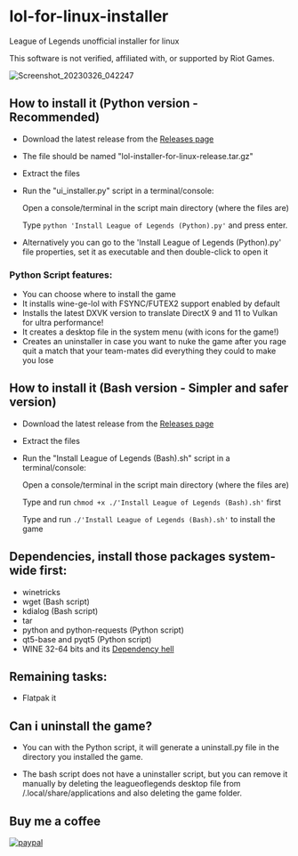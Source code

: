 # lol-for-linux-installer
League of Legends unofficial installer for linux

This software is not verified, affiliated with, or supported by Riot Games.

![Screenshot_20230326_042247](https://user-images.githubusercontent.com/40970965/227761459-316840e1-591b-485b-837d-676b6195be64.png)

## How to install it (Python version - Recommended)
- Download the latest release from the [Releases page](https://github.com/kassindornelles/lol-for-linux-bash-installer/releases)
- The file should be named "lol-installer-for-linux-release.tar.gz"
- Extract the files
- Run the "ui_installer.py" script in a terminal/console:

  Open a console/terminal in the script main directory (where the files are)

  Type `python 'Install League of Legends (Python).py'` and press enter.

- Alternatively you can go to the 'Install League of Legends (Python).py' file properties, set it as executable and then double-click to open it

### Python Script features:
- You can choose where to install the game
- It installs wine-ge-lol with FSYNC/FUTEX2 support enabled by default
- Installs the latest DXVK version to translate DirectX 9 and 11 to Vulkan for ultra performance!
- It creates a desktop file in the system menu (with icons for the game!)
- Creates an uninstaller in case you want to nuke the game after you rage quit a match that your team-mates did everything they could to make you lose

## How to install it (Bash version - Simpler and safer version)
- Download the latest release from the [Releases page](https://github.com/kassindornelles/lol-for-linux-bash-installer/releases)
- Extract the files
- Run the "Install League of Legends (Bash).sh" script in a terminal/console:

   Open a console/terminal in the script main directory (where the files are)

   Type and run ```chmod +x ./'Install League of Legends (Bash).sh'``` first

   Type and run `./'Install League of Legends (Bash).sh'` to install the game


## Dependencies, install those packages system-wide first:
- winetricks
- wget (Bash script)
- kdialog (Bash script)
- tar
- python and python-requests (Python script)
- qt5-base and pyqt5 (Python script)
- WINE 32-64 bits and its [Dependency hell](https://www.gloriouseggroll.tv/how-to-get-out-of-wine-dependency-hell/)

## Remaining tasks:
- Flatpak it

## Can i uninstall the game?
- You can with the Python script, it will generate a uninstall.py file in the directory you installed the game.

- The bash script does not have a uninstaller script, but you can remove it manually by deleting the leagueoflegends desktop file from /.local/share/applications and also deleting the game folder.

## Buy me a coffee
[![paypal](https://www.paypalobjects.com/en_US/i/btn/btn_donateCC_LG.gif)](https://www.paypal.com/donate/?hosted_button_id=9D3JQM8NAYS98)
